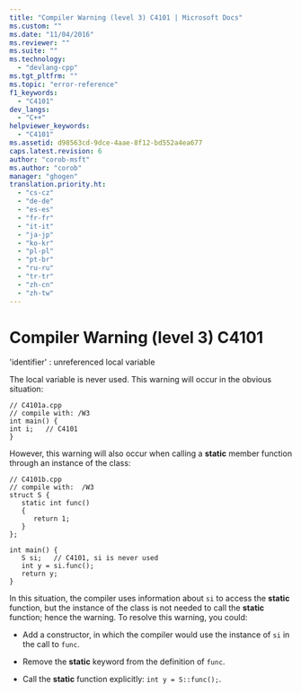 ```yaml
---
title: "Compiler Warning (level 3) C4101 | Microsoft Docs"
ms.custom: ""
ms.date: "11/04/2016"
ms.reviewer: ""
ms.suite: ""
ms.technology: 
  - "devlang-cpp"
ms.tgt_pltfrm: ""
ms.topic: "error-reference"
f1_keywords: 
  - "C4101"
dev_langs: 
  - "C++"
helpviewer_keywords: 
  - "C4101"
ms.assetid: d98563cd-9dce-4aae-8f12-bd552a4ea677
caps.latest.revision: 6
author: "corob-msft"
ms.author: "corob"
manager: "ghogen"
translation.priority.ht: 
  - "cs-cz"
  - "de-de"
  - "es-es"
  - "fr-fr"
  - "it-it"
  - "ja-jp"
  - "ko-kr"
  - "pl-pl"
  - "pt-br"
  - "ru-ru"
  - "tr-tr"
  - "zh-cn"
  - "zh-tw"
---
```

# Compiler Warning (level 3) C4101
'identifier' : unreferenced local variable  
  
 The local variable is never used. This warning will occur in the obvious situation:  
  
```  
// C4101a.cpp  
// compile with: /W3  
int main() {  
int i;   // C4101  
}  
```  
  
 However, this warning will also occur when calling a **static** member function through an instance of the class:  
  
```  
// C4101b.cpp  
// compile with:  /W3  
struct S {  
   static int func()  
   {  
      return 1;  
   }  
};  
  
int main() {  
   S si;   // C4101, si is never used  
   int y = si.func();  
   return y;  
}  
```  
  
 In this situation, the compiler uses information about `si` to access the **static** function, but the instance of the class is not needed to call the **static** function; hence the warning. To resolve this warning, you could:  
  
-   Add a constructor, in which the compiler would use the instance of `si` in the call to `func`.  
  
-   Remove the **static** keyword from the definition of `func`.  
  
-   Call the **static** function explicitly: `int y = S::func();`.
